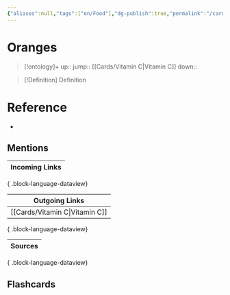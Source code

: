 ```yaml
---
{"aliases":null,"tags":["on/Food"],"dg-publish":true,"permalink":"/cards/oranges/","dgPassFrontmatter":true}
---
```


# Oranges

> [!ontology]+
> up:: 
> jump:: [[Cards/Vitamin C\|Vitamin C]]
> down:: 

> [!Definition] Definition

# Reference

- 

## Mentions

| Incoming Links |
| -------------- |

{ .block-language-dataview}

| Outgoing Links                    |
| --------------------------------- |
| [[Cards/Vitamin C\|Vitamin C]] |

{ .block-language-dataview}

| Sources |
| ------- |

{ .block-language-dataview}

## Flashcards